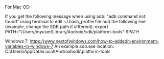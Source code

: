 For Mac OS:

If you get the following message when using adb: "adb command not found" 
  using terminal to edit ~/.bash_profile file add the following line 
  (example, change the SDK path if different): export PATH="/Users/myuser/Library/Android/sdk/platform-tools":$PATH

Windows 7: https://www.nextofwindows.com/how-to-addedit-environment-variables-in-windows-7 
  An example adb.exe location: C:\Users<user>\AppData\Local\Android\sdk\platform-tools
